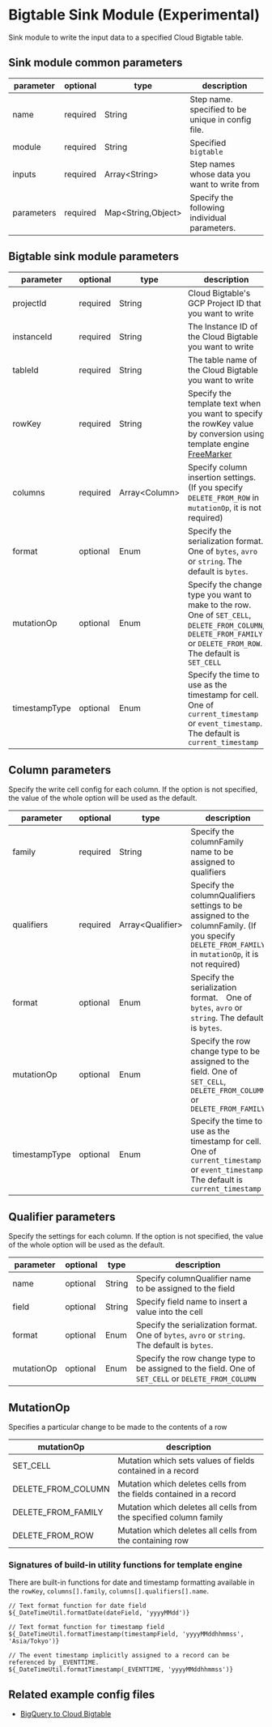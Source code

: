 # Bigtable Sink Module (Experimental)

Sink module to write the input data to a specified Cloud Bigtable table.

## Sink module common parameters

| parameter        | optional | type                | description                                                                             |
|------------------|----------|---------------------|-----------------------------------------------------------------------------------------|
| name             | required | String              | Step name. specified to be unique in config file.                                       |
| module           | required | String              | Specified `bigtable`                                                                    |
| inputs           | required | Array<String\>      | Step names whose data you want to write from                                            |
| parameters       | required | Map<String,Object\> | Specify the following individual parameters.                                            |

## Bigtable sink module parameters

| parameter     | optional | type           | description                                                                                                                                                        |
|---------------|----------|----------------|--------------------------------------------------------------------------------------------------------------------------------------------------------------------|
| projectId     | required | String         | Cloud Bigtable's GCP Project ID that you want to write                                                                                                             |
| instanceId    | required | String         | The Instance ID of the Cloud Bigtable you want to write                                                                                                            |
| tableId       | required | String         | The table name of the Cloud Bigtable you want to write                                                                                                             |
| rowKey        | required | String         | Specify the template text when you want to specify the rowKey value by conversion using template engine [FreeMarker](https://freemarker.apache.org/)               |
| columns       | required | Array<Column\> | Specify column insertion settings. (If you specify `DELETE_FROM_ROW` in `mutationOp`, it is not required)                                                          |
| format        | optional | Enum           | Specify the serialization format.　One of `bytes`, `avro` or `string`. The default is `bytes`.                                                                      |
| mutationOp    | optional | Enum           | Specify the change type you want to make to the row. One of `SET_CELL`, `DELETE_FROM_COLUMN`, `DELETE_FROM_FAMILY` or `DELETE_FROM_ROW`. The default is `SET_CELL` |
| timestampType | optional | Enum           | Specify the time to use as the timestamp for cell. One of `current_timestamp` or `event_timestamp`. The default is `current_timestamp`                             |

## Column parameters

Specify the write cell config for each column.
If the option is not specified, the value of the whole option will be used as the default.

| parameter     | optional | type              | description                                                                                                                                         |
|---------------|----------|-------------------|-----------------------------------------------------------------------------------------------------------------------------------------------------|
| family        | required | String            | Specify the columnFamily name to be assigned to qualifiers                                                                                          |
| qualifiers    | required | Array<Qualifier\> | Specify the columnQualifiers settings to be assigned to the columnFamily. (If you specify `DELETE_FROM_FAMILY` in `mutationOp`, it is not required) |
| format        | optional | Enum              | Specify the serialization format.　One of `bytes`, `avro` or `string`. The default is `bytes`.                                                       |
| mutationOp    | optional | Enum              | Specify the row change type to be assigned to the field. One of `SET_CELL`, `DELETE_FROM_COLUMN` or `DELETE_FROM_FAMILY`                            |
| timestampType | optional | Enum              | Specify the time to use as the timestamp for cell. One of `current_timestamp` or `event_timestamp`. The default is `current_timestamp`              |

## Qualifier parameters

Specify the settings for each column.
If the option is not specified, the value of the whole option will be used as the default.

| parameter  | optional | type   | description                                                                                        |
|------------|----------|--------|----------------------------------------------------------------------------------------------------|
| name       | optional | String | Specify columnQualifier name to be assigned to the field                                           |
| field      | optional | String | Specify field name to insert a value into the cell                                                 |
| format     | optional | Enum   | Specify the serialization format.　One of `bytes`, `avro` or `string`. The default is `bytes`.      |
| mutationOp | optional | Enum   | Specify the row change type to be assigned to the field. One of `SET_CELL` or `DELETE_FROM_COLUMN` |

## MutationOp

Specifies a particular change to be made to the contents of a row

| mutationOp         | description                                                        |
|--------------------|--------------------------------------------------------------------|
| SET_CELL           | Mutation which sets values of fields contained in a record         |
| DELETE_FROM_COLUMN | Mutation which deletes cells from the fields contained in a record |
| DELETE_FROM_FAMILY | Mutation which deletes all cells from the specified column family  |
| DELETE_FROM_ROW    | Mutation which deletes all cells from the containing row           |

### Signatures of build-in utility functions for template engine

There are built-in functions for date and timestamp formatting available in the `rowKey`, `columns[].family`, `columns[].qualifiers[].name`.

```
// Text format function for date field
${_DateTimeUtil.formatDate(dateField, 'yyyyMMdd')}

// Text format function for timestamp field
${_DateTimeUtil.formatTimestamp(timestampField, 'yyyyMMddhhmmss', 'Asia/Tokyo')}

// The event timestamp implicitly assigned to a record can be referenced by _EVENTTIME.
${_DateTimeUtil.formatTimestamp(_EVENTTIME, 'yyyyMMddhhmmss')}
```

## Related example config files

* [BigQuery to Cloud Bigtable](../../../../examples/bigquery-to-bigtable.json)
